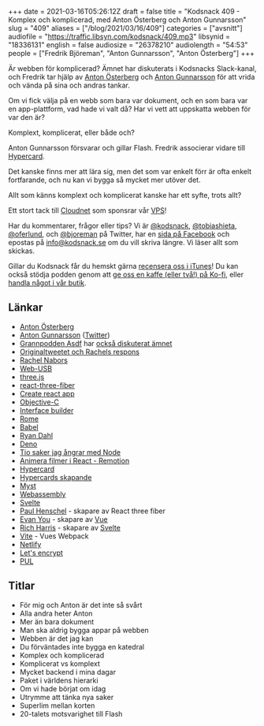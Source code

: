 +++
date = 2021-03-16T05:26:12Z
draft = false
title = "Kodsnack 409 - Komplex och komplicerad, med Anton Österberg och Anton Gunnarsson"
slug = "409"
aliases = ["/blog/2021/03/16/409"]
categories = ["avsnitt"]
audiofile = "https://traffic.libsyn.com/kodsnack/409.mp3"
libsynid = "18336131"
english = false
audiosize = "26378210"
audiolength = "54:53"
people = ["Fredrik Björeman", "Anton Gunnarsson", "Anton Österberg"]
+++

Är webben för komplicerad? Ämnet har diskuterats i Kodsnacks Slack-kanal, och Fredrik tar hjälp av [Anton Österberg](https://github.com/mantono) och [Anton Gunnarsson](https://kodsnack.se/393/) för att vrida och vända på sina och andras tankar.

Om vi fick välja på en webb som bara var dokument, och en som bara var en app-plattform, vad hade vi valt då? Har vi vett att uppskatta webben för var den är?

Komplext, komplicerat, eller både och?

Anton Gunnarsson försvarar och gillar Flash. Fredrik associerar vidare till [Hypercard](https://en.wikipedia.org/wiki/HyperCard).

Det kanske finns mer att lära sig, men det som var enkelt förr är ofta enkelt fortfarande, och nu kan vi bygga så mycket mer utöver det.

Allt som känns komplext och komplicerat kanske har ett syfte, trots allt?

Ett stort tack till [Cloudnet](http://www.cloudnet.se) som sponsrar vår [VPS](http://en.wikipedia.org/wiki/Virtual_private_server)!

Har du kommentarer, frågor eller tips? Vi är [@kodsnack](https://www.twitter.com/kodsnack), [@tobiashieta](https://www.twitter.com/tobiashieta), [@oferlund](https://www.twitter.com/oferlund), och [@bjoreman](https://www.twitter.com/bjoreman) på Twitter, har en [sida på Facebook](https://www.facebook.com/kodsnack) och epostas på [info@kodsnack.se](mailto:info@kodsnack.se) om du vill skriva längre. Vi läser allt som skickas.

Gillar du Kodsnack får du hemskt gärna [recensera oss i iTunes](http://itunes.apple.com/se/podcast/kodsnack/id561631498?l=en)! Du kan också stödja podden genom att <a href="https://ko-fi.com/kodsnack" rel="payment">ge oss en kaffe (eller två!) på Ko-fi</a>, eller [handla något i vår butik](https://shop.spreadshirt.se/kodsnack/).

## Länkar ##
* [Anton Österberg](https://github.com/mantono)
* [Anton Gunnarsson](https://antongunnarsson.com/) ([Twitter](https://twitter.com/awnton))
* [Grannpodden Asdf](https://asdf.pizza/) har [också diskuterat ämnet](https://asdf.pizza/22-likheten-mellan-webbutveckling-och-trafikregler/)
* [Originaltweetet och Rachels respons](https://twitter.com/rachelnabors/status/1355679314654744577?s=20)
* [Rachel Nabors](https://twitter.com/rachelnabors)
* [Web-USB](https://developer.mozilla.org/en-US/docs/Web/API/USB)
* [three.js](https://threejs.org/)
* [react-three-fiber](https://github.com/pmndrs/react-three-fiber)
* [Create react app](https://create-react-app.dev/)
* [Objective-C](https://en.wikipedia.org/wiki/Objective-C)
* [Interface builder](https://en.wikipedia.org/wiki/Interface_Builder)
* [Rome](https://rome.tools/)
* [Babel](https://en.wikipedia.org/wiki/Babel_%28transcompiler%29)
* [Ryan Dahl](https://en.wikipedia.org/wiki/Ryan_Dahl)
* [Deno](https://deno.land/)
* [Tio saker jag ångrar med Node](https://www.youtube.com/watch?v=M3BM9TB-8yA)
* [Animera filmer i React - Remotion](https://www.remotion.dev/)
* [Hypercard](https://en.wikipedia.org/wiki/HyperCard)
* [Hypercards skapande](https://www.youtube.com/watch?v=INdByDjhClU)
* [Myst](https://en.wikipedia.org/wiki/Myst)
* [Webassembly](https://en.wikipedia.org/wiki/WebAssembly)
* [Svelte](https://en.wikipedia.org/wiki/Svelte)
* [Paul Henschel](https://github.com/drcmda) - skapare av React three fiber
* [Evan You](https://twitter.com/youyuxi) - skapare av [Vue](https://en.wikipedia.org/wiki/Vue.js)
* [Rich Harris](https://twitter.com/rich_harris) - skapare av [Svelte](https://en.wikipedia.org/wiki/Svelte)
* [Vite](https://vitejs.dev/) - Vues Webpack
* [Netlify](https://en.wikipedia.org/wiki/Netlify)
* [Let's encrypt](https://en.wikipedia.org/wiki/Let%27s_Encrypt)
* [PUL](https://sv.wikipedia.org/wiki/Personuppgiftslagen)

## Titlar ##
* För mig och Anton är det inte så svårt
* Alla andra heter Anton
* Mer än bara dokument
* Man ska aldrig bygga appar på webben
* Webben är det jag kan
* Du förväntades inte bygga en katedral
* Komplex och komplicerad
* Komplicerat vs komplext
* Mycket backend i mina dagar
* Paket i världens hierarki
* Om vi hade börjat om idag
* Utrymme att tänka nya saker
* Superlim mellan korten
* 20-talets motsvarighet till Flash